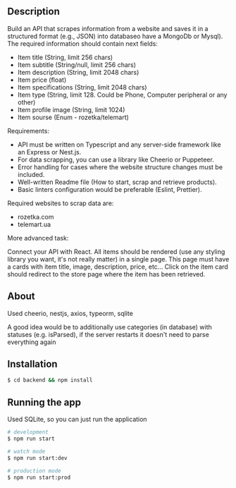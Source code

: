 ## Description

Build an API that scrapes information from a website and saves it in a structured format (e.g., JSON) into databaseo have a MongoDb or Mysql). The required information should contain next fields:

- Item title (String, limit 256 chars)
- Item subtitle (String/null, limit 256 chars)
- Item description (String, limit 2048 chars)
- Item price (float)
- Item specifications (String, limit 2048 chars)
- Item type (String, limit 128. Could be Phone, Computer peripheral or any other)
- Item profile image (String, limit 1024)
- Item sourse (Enum - rozetka/telemart)

Requirements:

- API must be written on Typescript and any server-side framework like an Express or Nest.js.
- For data scrapping, you can use a library like Cheerio or Puppeteer.
- Error handling for cases where the website structure changes must be included.
- Well-written Readme file (How to start, scrap and retrieve products).
- Basic linters configuration would be preferable (Eslint, Prettier).

Required websites to scrap data are:

- rozetka.com
- telemart.ua

More advanced task:

Connect your API with React. All items should be rendered (use any styling library you want, it's not really matter) in a single page. This page must have a cards with item title, image, description, price, etc... Click on the item card should redirect to the store page where the item has been retrieved.

## About

Used cheerio, nestjs, axios, typeorm, sqlite

A good idea would be to additionally use categories (in database) with statuses (e.g. isParsed), if the server restarts it doesn't need to parse everything again

## Installation

```bash
$ cd backend && npm install
```

## Running the app

Used SQLite, so you can just run the application

```bash
# development
$ npm run start

# watch mode
$ npm run start:dev

# production mode
$ npm run start:prod
```

